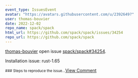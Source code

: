 ```yaml
---
event_type: IssuesEvent
avatar: "https://avatars.githubusercontent.com/u/2392649?"
user: thomas-bouvier
date: 2022-12-02
repo_name: spack/spack
html_url: https://github.com/spack/spack/issues/34254
repo_url: https://github.com/spack/spack
---
```


<a href='https://github.com/thomas-bouvier' target='_blank'>thomas-bouvier</a> open issue <a href='https://github.com/spack/spack/issues/34254' target='_blank'>spack/spack#34254</a>.

<p>Installation issue: rust-1.65</p><small>### Steps to reproduce the issue...</small><a href='https://github.com/spack/spack/issues/34254' target='_blank'>View Comment</a>